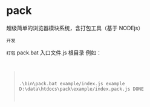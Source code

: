 pack
====

超级简单的浏览器模块系统，含打包工具（基于 NODEjs）



``开发``
	<script src="browser.js"></script>
	
``打包``
pack.bat 入口文件.js 根目录
例如：
<code>
> .\bin\pack.bat example/index.js example
D:\data\htdocs\pack\example/index.pack.js
DONE
</code>
